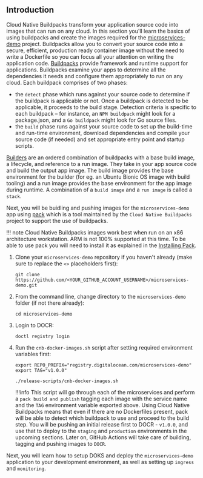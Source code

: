 ## Introduction

Cloud Native Buildpacks transform your application source code into images that can run on any cloud. In this section you'll learn the basics of using buildpacks and create the images required for the [microservices-demo](https://github.com/digitalocean/kubernetes-sample-apps/tree/master/microservices-demo) project.
Buildpacks allow you to convert your source code into a secure, efficient, production ready container image without the need to write a Dockerfile so you can focus all your attention on writing the application code.
[Buildpacks](https://buildpacks.io/docs/concepts/components/buildpack/) provide framework and runtime support for applications. Buildpacks examine your apps to determine all the dependencies it needs and configure them appropriately to run on any cloud.
Each buildpack comprises of two phases:

- the `detect` phase which runs against your source code to determine if the buildpack is applicable or not. Once a buildpack is detected to be applicable, it proceeds to the build stage. Detection criteria is specific to each buildpack – for instance, an `NPM buildpack` might look for a package.json, and a `Go buildpack` might look for Go source files.
- the `build` phase runs against your source code to set up the build-time and run-time environment, download dependencies and compile your source code (if needed) and set appropriate entry point and startup scripts.

[Builders](https://buildpacks.io/docs/concepts/components/builder/) are an ordered combination of buildpacks with a base build image, a lifecycle, and reference to a run image. They take in your app source code and build the output app image. The build image provides the base environment for the builder (for eg. an Ubuntu Bionic OS image with build tooling) and a run image provides the base environment for the app image during runtime. A combination of a `build image` and a `run image` is called a `stack`.

Next, you will be buidling and pushing images for the `microservices-demo` app using [pack](https://buildpacks.io/docs/tools/pack/) which is a tool maintained by the `Cloud Native Buildpacks` project to support the use of buildpacks.

!!! note
    Cloud Native Buildpacks images work best when run on an x86 architecture workstation. ARM is not 100% supported at this time.
    To be able to use pack you will need to install it as explained in the [Installing Pack](installing-required-tools.md#installing-pack-optional).

1. Clone your `microservices-demo` repository if you haven't already (make sure to replace the `<>` placeholders first):

    ```shell
    git clone https://github.com/<YOUR_GITHUB_ACCOUNT_USERNAME>/microservices-demo.git
    ```

2. From the command line, change directory to the `microservices-demo` folder (if not there already):

    ```shell
    cd microservices-demo
    ```

3. Login to DOCR:

    ```shell
    doctl registry login
    ```

4. Run the `cnb-docker-images.sh` script after setting required environment variables first:

    ```shell
    export REPO_PREFIX="registry.digitalocean.com/microservices-demo"
    export TAG="v1.0.0"

    ./release-scripts/cnb-docker-images.sh
    ```

    !!!info
        This script will go through each of the microservices and perform a `pack build and publish` tagging each image with the service name and the `TAG` environment variable exported above. Using Cloud Native Buildpacks means that even if there are no Dockerfiles present, pack will be able to detect which buildpack to use and proceed to the build step.
        You will be pushing an initial release first to DOCR - `v1.0.0`, and use that to deploy to the `staging` and `production` environments in the upcoming sections. Later on, GitHub Actions will take care of building, tagging and pushing images to `DOCR`.

Next, you will learn how to setup DOKS and deploy the `microservices-demo` application to your development environment, as well as setting up `ingress` and `monitoring`.
